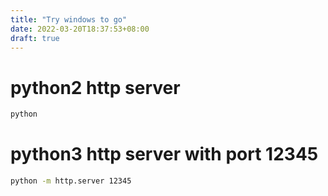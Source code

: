 ```yaml
---
title: "Try windows to go"
date: 2022-03-20T18:37:53+08:00
draft: true
---
```



# python2 http server
```bash
python
```

# python3 http server with port 12345
```bash
python -m http.server 12345
```
